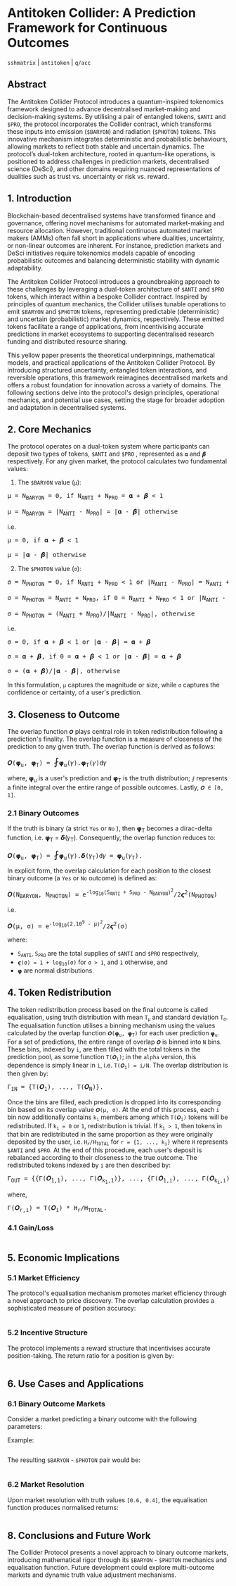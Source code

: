 # Antitoken Collider: A Prediction Framework for Continuous Outcomes

`sshmatrix` | `antitoken` | `q/acc`

## Abstract

The Antitoken Collider Protocol introduces a quantum-inspired tokenomics framework designed to advance decentralised market-making and decision-making systems. By utilising a pair of entangled tokens, `$ANTI` and `$PRO`, the protocol incorporates the Collider contract, which transforms these inputs into emission (`$BARYON`) and radiation (`$PHOTON`) tokens. This innovative mechanism integrates deterministic and probabilistic behaviours, allowing markets to reflect both stable and uncertain dynamics. The protocol’s dual-token architecture, rooted in quantum-like operations, is positioned to address challenges in prediction markets, decentralised science (DeSci), and other domains requiring nuanced representations of dualities such as trust vs. uncertainty or risk vs. reward.

## 1. Introduction

Blockchain-based decentralised systems have transformed finance and governance, offering novel mechanisms for automated market-making and resource allocation. However, traditional continuous automated market makers (AMMs) often fall short in applications where dualities, uncertainty, or non-linear outcomes are inherent. For instance, prediction markets and DeSci initiatives require tokenomics models capable of encoding probabilistic outcomes and balancing deterministic stability with dynamic adaptability.

The Antitoken Collider Protocol introduces a groundbreaking approach to these challenges by leveraging a dual-token architecture of `$ANTI` and `$PRO` tokens, which interact within a bespoke Collider contract. Inspired by principles of quantum mechanics, the Collider utilises tunable operations to emit `$BARYON` and `$PHOTON` tokens, representing predictable (deterministic) and uncertain (probabilistic) market dynamics, respectively. These emitted tokens facilitate a range of applications, from incentivising accurate predictions in market ecosystems to supporting decentralised research funding and distributed resource sharing.

This yellow paper presents the theoretical underpinnings, mathematical models, and practical applications of the Antitoken Collider Protocol. By introducing structured uncertainty, entangled token interactions, and reversible operations, this framework reimagines decentralised markets and offers a robust foundation for innovation across a variety of domains. The following sections delve into the protocol's design principles, operational mechanics, and potential use cases, setting the stage for broader adoption and adaptation in decentralised systems.

## 2. Core Mechanics

The protocol operates on a dual-token system where participants can deposit two types of tokens, `$ANTI` and `$PRO` , represented as `𝛂` and `𝞫` respectively. For any given market, the protocol calculates two fundamental values:

1. The `$BARYON` value (`μ`):

<pre>
μ = N<sub>BARYON</sub> = 0, if N<sub>ANTI</sub> + N<sub>PRO</sub> = 𝛂 + 𝞫 < 1

μ = N<sub>BARYON</sub> = |N<sub>ANTI</sub> - N<sub>PRO</sub>| = |𝛂 - 𝞫| otherwise
</pre>

i.e. 

<pre>
μ = 0, if 𝛂 + 𝞫 < 1

μ = |𝛂 - 𝞫| otherwise
</pre>

2. The `$PHOTON` value (`σ`):

<pre>
σ = N<sub>PHOTON</sub> = 0, if N<sub>ANTI</sub> + N<sub>PRO</sub> < 1 or |N<sub>ANTI</sub> - N<sub>PRO</sub>| = N<sub>ANTI</sub> + N<sub>PRO</sub>

σ = N<sub>PHOTON</sub> = N<sub>ANTI</sub> + N<sub>PRO</sub>, if 0 = N<sub>ANTI</sub> + N<sub>PRO</sub> < 1 or |N<sub>ANTI</sub> - N<sub>PRO</sub>| = N<sub>ANTI</sub> + N<sub>PRO</sub>

σ = N<sub>PHOTON</sub> = (N<sub>ANTI</sub> + N<sub>PRO</sub>)/|N<sub>ANTI</sub> - N<sub>PRO</sub>|, otherwise
</pre>

i.e.

<pre>
σ = 0, if 𝛂 + 𝞫 < 1 or |𝛂 - 𝞫| = 𝛂 + 𝞫

σ = 𝛂 + 𝞫, if 0 = 𝛂 + 𝞫 < 1 or |𝛂 - 𝞫| = 𝛂 + 𝞫

σ = (𝛂 + 𝞫)/|𝛂 - 𝞫|, otherwise
</pre>

In this formulation, `μ` captures the magnitude or size, while `σ` captures the confidence or certainty, of a user's prediction.

## 3. Closeness to Outcome

The overlap function `𝜪` plays central role in token redistribution following a prediction's finality. The overlap function is a measure of closeness of the prediction to any given truth. The overlap function is derived as follows:

<pre>
𝜪(𝞅<sub>u</sub>, 𝞅<sub>T</sub>) = <span style="font-size:22px;">⨏</span>𝞅<sub>u</sub>(𝛾).𝞅<sub>T</sub>(𝛾)d𝛾
</pre>

where, 𝞅<sub>u</sub> is a user's prediction and 𝞅<sub>T</sub> is the truth distribution; `⨏` represents a finite integral over the entire range of possible outcomes. Lastly, `𝜪 ∈ [0, 1]`.

### 2.1 Binary Outcomes

If the truth is binary (a strict `Yes` or `No` ), then 𝞅<sub>T</sub> becomes a dirac-delta function, i.e. 𝞅<sub>T</sub> = 𝞭(𝛾<sub>T</sub>). Consequently, the overlap function reduces to:

<pre>
𝜪(𝞅<sub>u</sub>, 𝞅<sub>T</sub>) = <span style="font-size:22px;">⨏</span>𝞅<sub>u</sub>(𝛾).𝞭(𝛾<sub>T</sub>)d𝛾 = 𝞅<sub>u</sub>(𝛾<sub>T</sub>).
</pre>

In explicit form, the overlap calculation for each position to the closest binary outcome (a `Yes` or `No` outcome) is defined as:

<pre>
𝜪(N<sub>BARYON</sub>, N<sub>PHOTON</sub>) = e<sup>-log<sub>10</sub>(S<sub>ANTI</sub> + S<sub>PRO</sub> - N<sub>BARYON</sub>)<sup>2</sup></sup>/2𝞻<sup>2</sup>(N<sub>PHOTON</sub>)
</pre>

i.e.

<pre>
𝜪(μ, σ) = e<sup>-log<sub>10</sub>(2.10<sup>9</sup> - μ)<sup>2</sup></sup>/2𝞻<sup>2</sup>(σ)
</pre>

where:

* <code>S<sub>ANTI</sub></code>, <code>S<sub>PRO</sub></code> are the total supplies of `$ANTI` and `$PRO` respectively, 
* <code>𝞻(σ) = 1 + log<sub>10</sub>(σ)</code> for `σ > 1`, and `1` otherwise, and
* `𝞅` are normal distributions. 

## 4. Token Redistribution

The token redistribution process based on the final outcome is called equalisation, using truth distribution with mean <code>T<sub>μ</sub></code> and standard deviation <code>T<sub>σ</sub></code>. The equalisation function utilises a binning mechanism using the values calculated by the overlap function <code>𝜪(𝞅<sub>u</sub>, 𝞅<sub>T</sub>)</code> for each user prediction <code>𝞅<sub>u</sub></code>. For a set of predictions, the entire range of overlap `𝜪` is binned into `N` bins. These bins, indexed by `i`, are then filled with the total tokens in the prediction pool, as some function <code>Τ(𝜪<sub>i</sub>)</code>; in the `alpha` version, this dependence is simply linear in `i`, i.e. <code>Τ(𝜪<sub>i</sub>) = i/N</code>. The overlap distribution is then given by:

<pre>
Γ<sub>IN</sub> = {Τ(𝜪<sub>1</sub>), ..., Τ(𝜪<sub>N</sub>)}.
</pre>

Once the bins are filled, each prediction is dropped into its corresponding bin based on its overlap value `𝜪(μ, σ)`. At the end of this process, each `i` bin now additionally contains <code>k<sub>i</sub></code> members among which <code>Τ(𝜪<sub>i</sub>)</code> tokens will be redistributed. If <code>k<sub>i</sub> = 0</code> or `1`, redistribution is trivial. If <code>k<sub>i</sub> > 1</code>, then tokens in that bin are redistributed in the same proportion as they were originally deposited by the user, i.e. <code>Η<sub>r</sub>/Η<sub>TOTAL</sub></code> for <code>r = {1, ..., k<sub>i</sub>}</code> where `Η` represents `$ANTI` and `$PRO`. At the end of this procedure, each user's deposit is rebalanced according to their closeness to the true outcome. The redistributed tokens indexed by `i` are then described by:

<pre>
Γ<sub>OUT</sub> = {{Γ(𝜪<sub>1,1</sub>), ..., Γ(𝜪<sub>k<sub>1</sub>,1</sub>)}, ..., {Γ(𝜪<sub>1,i</sub>), ..., Γ(𝜪<sub>k<sub>i</sub>,i</sub>)}, ..., {Γ(𝜪<sub>1,N</sub>), ..., Γ(𝜪<sub>k<sub>N</sub>,N</sub>)}}.
</pre>

where,

<pre>
Γ(𝜪<sub>r,i</sub>) = Τ(𝜪<sub>i</sub>) * Η<sub>r</sub>/Η<sub>TOTAL</sub>.
</pre>

### 4.1 Gain/Loss

```

```

## 5. Economic Implications

### 5.1 Market Efficiency

The protocol's equalisation mechanism promotes market efficiency through a novel approach to price discovery. The overlap calculation provides a sophisticated measure of position accuracy:

```

```

### 5.2 Incentive Structure

The protocol implements a reward structure that incentivises accurate position-taking. The return ratio for a position is given by:

```

```

## 6. Use Cases and Applications

### 6.1 Binary Outcome Markets

Consider a market predicting a binary outcome with the following parameters:

Example:

```typescript

```

The resulting `$BARYON` - `$PHOTON` pair would be:

```

```

### 6.2 Market Resolution

Upon market resolution with truth values `[0.6, 0.4]`, the equalisation function produces normalised returns:

```typescript

```

## 8. Conclusions and Future Work

The Collider Protocol presents a novel approach to binary outcome markets, introducing mathematical rigor through its `$BARYON` - `$PHOTON` mechanics and equalisation function. Future development could explore multi-outcome markets and dynamic truth value adjustment mechanisms.
